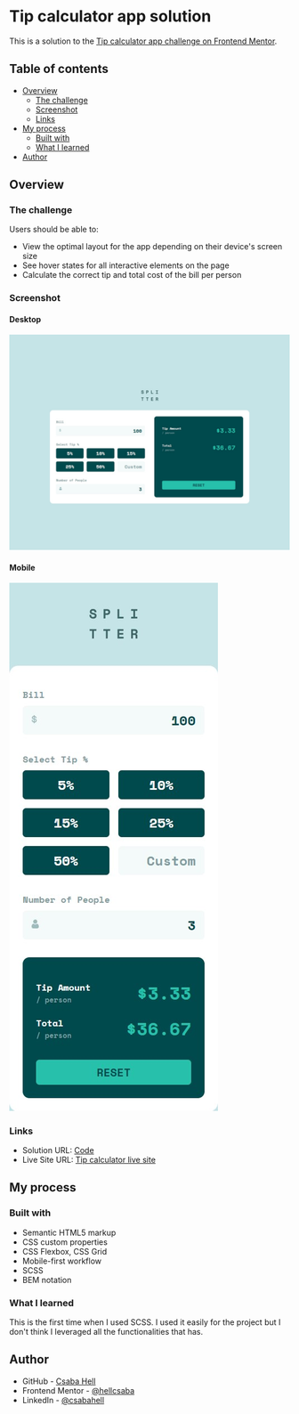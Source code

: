 # Tip calculator app solution

This is a solution to the [Tip calculator app challenge on Frontend Mentor](https://www.frontendmentor.io/challenges/tip-calculator-app-ugJNGbJUX).

## Table of contents

- [Overview](#overview)
  - [The challenge](#the-challenge)
  - [Screenshot](#screenshot)
  - [Links](#links)
- [My process](#my-process)
  - [Built with](#built-with)
  - [What I learned](#what-i-learned)
- [Author](#author)

## Overview

### The challenge

Users should be able to:

- View the optimal layout for the app depending on their device's screen size
- See hover states for all interactive elements on the page
- Calculate the correct tip and total cost of the bill per person

### Screenshot

#### Desktop

![](./design/desktop-design-solution.jpg)

#### Mobile

![](./design/mobile-design-solution.jpg)

### Links

- Solution URL: [Code](https://github.com/hellcsaba/tip-calculator)
- Live Site URL: [Tip calculator live site](https://hellcsaba.github.io/tip-calculator/)

## My process

### Built with

- Semantic HTML5 markup
- CSS custom properties
- CSS Flexbox, CSS Grid
- Mobile-first workflow
- SCSS
- BEM notation

### What I learned

This is the first time when I used SCSS. I used it easily for the project but I don't think I leveraged all the functionalities that has.

## Author

- GitHub - [Csaba Hell](https://github.com/hellcsaba)
- Frontend Mentor - [@hellcsaba](https://www.frontendmentor.io/profile/hellcsaba)
- LinkedIn - [@csabahell](https://www.linkedin.com/in/csabahell/)
